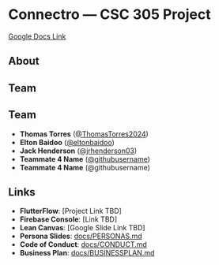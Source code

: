 # Connectro — CSC 305 Project
[Google Docs Link](https://docs.google.com/document/d/17fszMEMe1iC-6qJJKvuIF9Nfc22m-EoNjX6eP6KUfvM/edit?usp=sharing)


## About



## Team

## Team
        
- **Thomas Torres** ([@ThomasTorres2024](https://github.com/ThomasTorres2024))
- **Elton Baidoo** ([@eltonbaidoo](https://github.com/eltonbaidoo))
- **Jack Henderson** ([@jrhenderson03](https://github.com/jrhenderson03))
- **Teammate 4 Name** ([@githubusername](https://github.com/githubusername))
- **Teammate 4 Name** (@githubusername)


## Links

- **FlutterFlow**: [Project Link TBD]
- **Firebase Console**: [Link TBD]
- **Lean Canvas**: [Google Slide Link TBD]
- **Persona Slides**: [docs/PERSONAS.md](docs/PERSONAS.md)
- **Code of Conduct**: [docs/CONDUCT.md](docs/CONDUCT.md)
- **Business Plan**: [docs/BUSINESSPLAN.md](docs/BUSINESSPLAN.md)

